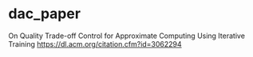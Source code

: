 # dac_paper
On Quality Trade-off Control for Approximate Computing Using Iterative Training
https://dl.acm.org/citation.cfm?id=3062294
